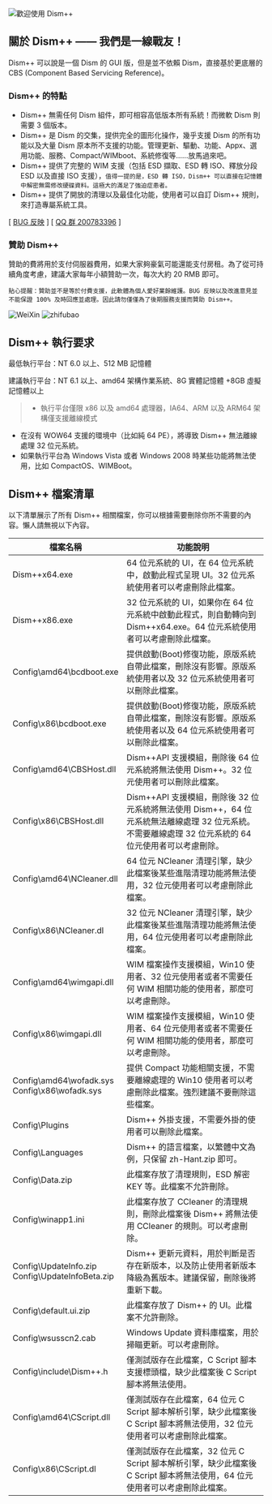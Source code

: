 ![歡迎使用 Dism++](../images/logo.png "歡迎使用 Dism++")  

## 關於 Dism++ —— **我們是一線戰友！**

Dism++ 可以說是一個 Dism 的 GUI 版，但是並不依賴 Dism，直接基於更底層的 CBS (Component Based Servicing Reference)。


### Dism++ 的特點
* Dism++ 無需任何 Dism 組件，即可相容高低版本所有系統！而微軟 Dism 則需要 3 個版本。
* Dism++ 是 Dism 的交集，提供完全的圖形化操作，幾乎支援 Dism 的所有功能以及大量 Dism 原本所不支援的功能。管理更新、驅動、功能、Appx、選用功能、服務、Compact/WIMboot、系統修復等……放馬過來吧。
* Dism++ 提供了完整的 WIM 支援（包括 ESD 擷取、ESD 轉 ISO、釋放分段 ESD 以及直接 ISO 支援），`值得一提的是，ESD 轉 ISO，Dism++ 可以直接在記憶體中解密無需修改硬碟資料。這極大的滿足了強迫症患者。`
* Dism++ 提供了開放的清理以及最佳化功能，使用者可以自訂 Dism++ 規則，來打造專屬系統工具。

[ [BUG 反映](https://github.com/Chuyu-Team/Dism-Multi-language/issues) ]
[ [QQ 群 200783396](http://shang.qq.com/wpa/qunwpa?idkey=07a04c095aee1e31f54b82ba98499a5b49aa10185f975946243ba68e0134a34e) ]

### 贊助 Dism++
贊助的費將用於支付伺服器費用，如果大家夠豪氣可能還能支付房租。為了從可持續角度考慮，建議大家每年小額贊助一次，每次大約 20 RMB 即可。

`貼心提醒：贊助並不是等於付費支援，此軟體為個人愛好業餘維護。BUG 反映以及改進意見並不能保證 100% 及時回應並處理。因此請勿僅僅為了後期服務支援而贊助 Dism++。`

![WeiXin](../amWiki/images/weixin.png)  ![zhifubao](../amWiki/images/1487498940074.jpg)

## Dism++ 執行要求

最低執行平台：NT 6.0 以上、512 MB 記憶體

建議執行平台：NT 6.1 以上、amd64 架構作業系統、8G 實體記憶體 +8GB 虛擬記憶體以上

>* 執行平台僅限 x86 以及 amd64 處理器，IA64、ARM 以及 ARM64 架構僅支援離線模式
* 在沒有 WOW64 支援的環境中（比如純 64 PE），將導致 Dism++ 無法離線處理 32 位元系統。
* 如果執行平台為 Windows Vista 或者 Windows 2008 時某些功能將無法使用，比如 CompactOS、WIMBoot。

## Dism++ 檔案清單

以下清單展示了所有 Dism++ 相關檔案，你可以根據需要刪除你所不需要的內容。懶人請無視以下內容。

| 檔案名稱 | 功能說明
| -------- | -------
|Dism++x64.exe|64 位元系統的 UI，在 64 位元系統中，啟動此程式呈現 UI。32 位元系統使用者可以考慮刪除此檔案。
|Dism++x86.exe|32 位元系統的 UI，如果你在 64 位元系統中啟動此程式，則自動轉向到 Dism++x64.exe。64 位元系統使用者可以考慮刪除此檔案。
|Config\amd64\bcdboot.exe|提供啟動(Boot)修復功能，原版系統自帶此檔案，刪除沒有影響。原版系統使用者以及 32 位元系統使用者可以刪除此檔案。
|Config\x86\bcdboot.exe|提供啟動(Boot)修復功能，原版系統自帶此檔案，刪除沒有影響。原版系統使用者以及 64 位元系統使用者可以刪除此檔案。
|Config\amd64\CBSHost.dll|Dism++API 支援模組，刪除後 64 位元系統將無法使用 Dism++。32 位元使用者可以刪除此檔案。
|Config\x86\CBSHost.dll|Dism++API 支援模組，刪除後 32 位元系統將無法使用 Dism++，64 位元系統無法離線處理 32 位元系統。不需要離線處理 32 位元系統的 64 位元使用者可以考慮刪除。
|Config\amd64\NCleaner.dll|64 位元 NCleaner 清理引擎，缺少此檔案後某些進階清理功能將無法使用，32 位元使用者可以考慮刪除此檔案。
|Config\x86\NCleaner.dl|32 位元 NCleaner 清理引擎，缺少此檔案後某些進階清理功能將無法使用，64 位元使用者可以考慮刪除此檔案。
|Config\amd64\wimgapi.dll|WIM 檔案操作支援模組，Win10 使用者、32 位元使用者或者不需要任何 WIM 相關功能的使用者，那麼可以考慮刪除。
|Config\x86\wimgapi.dll|WIM 檔案操作支援模組，Win10 使用者、64 位元使用者或者不需要任何 WIM 相關功能的使用者，那麼可以考慮刪除。
|Config\amd64\wofadk.sys<br>Config\x86\wofadk.sys|提供 Compact 功能相關支援，不需要離線處理的 Win10 使用者可以考慮刪除此檔案。強烈建議不要刪除這些檔案。
|Config\Plugins|Dism++ 外掛支援，不需要外掛的使用者可以刪除此檔案。
|Config\Languages|Dism++ 的語言檔案，以繁體中文為例，只保留 zh-Hant.zip 即可。
|Config\Data.zip|此檔案存放了清理規則，ESD 解密 KEY 等。此檔案不允許刪除。
|Config\winapp1.ini|此檔案存放了 CCleaner 的清理規則，刪除此檔案後 Dism++ 將無法使用 CCleaner 的規則。可以考慮刪除。
|Config\UpdateInfo.zip<br>Config\UpdateInfoBeta.zip|Dism++ 更新元資料，用於判斷是否存在新版本，以及防止使用者新版本降級為舊版本。建議保留，刪除後將重新下載。
|Config\default.ui.zip|此檔案存放了 Dism++ 的 UI。此檔案不允許刪除。
|Config\wsusscn2.cab|Windows Update 資料庫檔案，用於掃瞄更新。可以考慮刪除。
|Config\include\Dism++.h|僅測試版存在此檔案，C Script 腳本支援標頭檔，缺少此檔案後 C Script 腳本將無法使用。
|Config\amd64\CScript.dll|僅測試版存在此檔案，64 位元 C Script 腳本解析引擎，缺少此檔案後 C Script 腳本將無法使用，32 位元使用者可以考慮刪除此檔案。
|Config\x86\CScript.dl|僅測試版存在此檔案，32 位元 C Script 腳本解析引擎，缺少此檔案後 C Script 腳本將無法使用，64 位元使用者可以考慮刪除此檔案。
